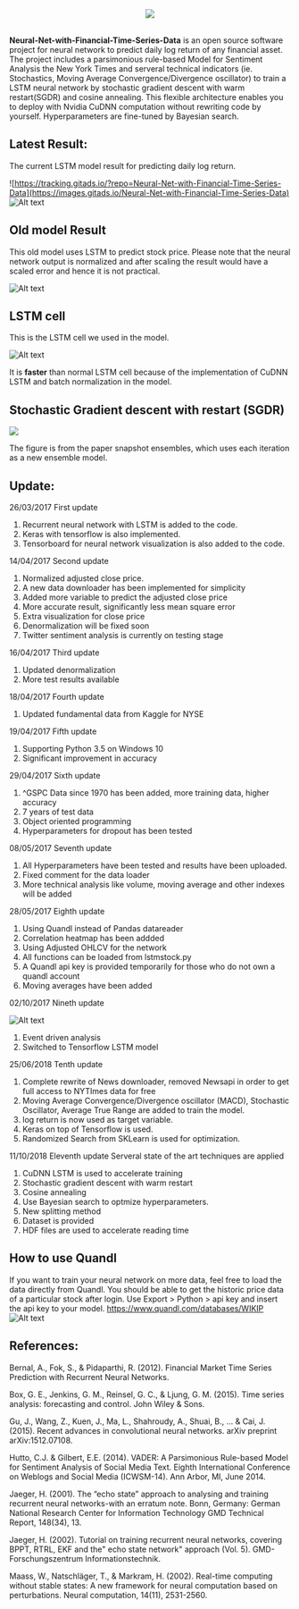 <div align="center">
  <img src="https://github.com/BenjiKCF/Neural-Network-with-Financial-Time-Series-Data/blob/master/Photos/Logo.png"><br><br>
</div>

**Neural-Net-with-Financial-Time-Series-Data** is an open source software project for neural network to predict daily log return of any financial asset. The project includes a parsimonious rule-based Model for Sentiment Analysis  the New York Times and serveral technical indicators (ie. Stochastics, Moving Average Convergence/Divergence oscillator) to train a LSTM neural network by stochastic gradient descent with warm restart(SGDR) and cosine annealing. This flexible architecture enables you to deploy with Nvidia CuDNN computation without rewriting code by yourself. Hyperparameters are fine-tuned by Bayesian search. 


## Latest Result:

The current LSTM model result for predicting daily log return.

![https://tracking.gitads.io/?repo=Neural-Net-with-Financial-Time-Series-Data](https://images.gitads.io/Neural-Net-with-Financial-Time-Series-Data)
![Alt text](https://github.com/BenjiKCF/Neural-Network-with-Financial-Time-Series-Data/blob/master/Photos/Predicted_vs_True_all_last%20300.png)


## Old model Result

This old model uses LSTM to predict stock price. Please note that the neural network output is normalized and after scaling the result would have a scaled error and hence it is not practical.

![Alt text](https://github.com/BenjiKCF/Neural-Network-with-Financial-Time-Series-Data/blob/master/Photos/20170510result.png)


## LSTM cell 

This is the LSTM cell we used in the model.

![Alt text](https://github.com/BenjiKCF/Neural-Network-with-Financial-Time-Series-Data/blob/master/Photos/lstm.png)

It is **faster** than normal LSTM cell because of the implementation of CuDNN LSTM and batch normalization in the model.

## Stochastic Gradient descent with restart (SGDR)

![](https://github.com/BenjiKCF/Neural-Network-with-Financial-Time-Series-Data/blob/master/Photos/SGDR.png)

The figure is from the paper snapshot ensembles, which uses each iteration as a new ensemble model.

## Update:
26/03/2017 First update
1. Recurrent neural network with LSTM is added to the code. 
2. Keras with tensorflow is also implemented. 
3. Tensorboard for neural network visualization is also added to the code.

14/04/2017 Second update
1. Normalized adjusted close price. 
2. A new data downloader has been implemented for simplicity
3. Added more variable to predict the adjusted close price
4. More accurate result, significantly less mean square error
5. Extra visualization for close price
6. Denormalization will be fixed soon
7. Twitter sentiment analysis is currently on testing stage

16/04/2017 Third update
1. Updated denormalization 
2. More test results available

18/04/2017 Fourth update
1. Updated fundamental data from Kaggle for NYSE 

19/04/2017 Fifth update
1. Supporting Python 3.5 on Windows 10
2. Significant improvement in accuracy

29/04/2017 Sixth update
1. ^GSPC Data since 1970 has been added, more training data, higher accuracy
2. 7 years of test data 
3. Object oriented programming
4. Hyperparameters for dropout has been tested

08/05/2017 Seventh update
1. All Hyperparameters have been tested and results have been uploaded.
2. Fixed comment for the data loader
3. More technical analysis like volume, moving average and other indexes will be added

28/05/2017 Eighth update
1. Using Quandl instead of Pandas datareader
2. Correlation heatmap has been addded
3. Using Adjusted OHLCV for the network
4. All functions can be loaded from lstmstock.py
5. A Quandl api key is provided temporarily for those who do not own a quandl account
6. Moving averages have been added

02/10/2017 Nineth update

![Alt text](https://github.com/BenjiKCF/Neural-Network-with-Financial-Time-Series-Data/blob/master/Photos/Dataframe.png)

1. Event driven analysis
2. Switched to Tensorflow LSTM model

25/06/2018 Tenth update 
1. Complete rewrite of News downloader, removed Newsapi in order to get full access to NYTImes data for free
2. Moving Average Convergence/Divergence oscillator (MACD), Stochastic Oscillator, Average True Range are added to train the model.
3. log return is now used as target variable. 
4. Keras on top of Tensorflow is used.
5. Randomized Search from SKLearn is used for optimization.

11/10/2018 Eleventh update
Serveral state of the art techniques are applied
1. CuDNN LSTM is used to accelerate training
2. Stochastic gradient descent with warm restart
3. Cosine annealing 
4. Use Bayesian search to optmize hyperparameters.
5. New splitting method
6. Dataset is provided 
7. HDF files are used to accelerate reading time

## How to use Quandl
If you want to train your neural network on more data, feel free to load the data directly from Quandl.
You should be able to get the historic price data of a particular stock after login. 
Use Export > Python > api key and insert the api key to your model.
https://www.quandl.com/databases/WIKIP
![Alt text](https://github.com/BenjiKCF/Neural-Network-with-Financial-Time-Series-Data/blob/master/Photos/quandl.png)

## References:
Bernal, A., Fok, S., & Pidaparthi, R. (2012). Financial Market Time Series Prediction with Recurrent Neural Networks.

Box, G. E., Jenkins, G. M., Reinsel, G. C., & Ljung, G. M. (2015). Time series analysis: forecasting and control. John Wiley & Sons.

Gu, J., Wang, Z., Kuen, J., Ma, L., Shahroudy, A., Shuai, B., ... & Cai, J. (2015). Recent advances in convolutional neural networks. arXiv preprint arXiv:1512.07108.

Hutto, C.J. & Gilbert, E.E. (2014). VADER: A Parsimonious Rule-based Model for Sentiment Analysis of Social Media Text. Eighth International Conference on Weblogs and Social Media (ICWSM-14). Ann Arbor, MI, June 2014.

Jaeger, H. (2001). The “echo state” approach to analysing and training recurrent neural networks-with an erratum note. Bonn, Germany: German National Research Center for Information Technology GMD Technical Report, 148(34), 13.

Jaeger, H. (2002). Tutorial on training recurrent neural networks, covering BPPT, RTRL, EKF and the" echo state network" approach (Vol. 5). GMD-Forschungszentrum Informationstechnik.

Maass, W., Natschläger, T., & Markram, H. (2002). Real-time computing without stable states: A new framework for neural computation based on perturbations. Neural computation, 14(11), 2531-2560.

